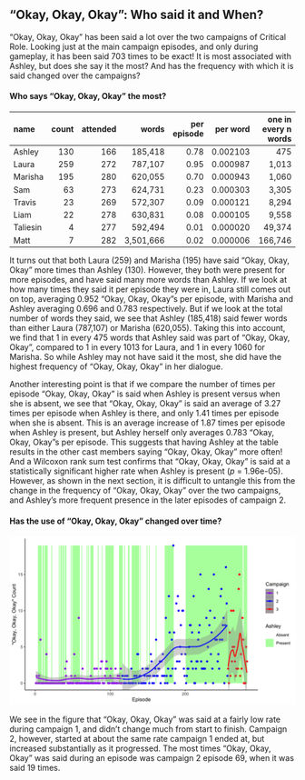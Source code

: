 
## “Okay, Okay, Okay”: Who said it and When?

“Okay, Okay, Okay” has been said a lot over the two campaigns of
Critical Role. Looking just at the main campaign episodes, and only
during gameplay, it has been said 703 times to be exact! It is most
associated with Ashley, but does she say it the most? And has the
frequency with which it is said changed over the campaigns?

#### Who says “Okay, Okay, Okay” the most?

| name     | count | attended |     words | per episode | per word | one in every n words |
|:---------|------:|---------:|----------:|------------:|---------:|---------------------:|
| Ashley   |   130 |      166 |   185,418 |        0.78 | 0.002103 |                  475 |
| Laura    |   259 |      272 |   787,107 |        0.95 | 0.000987 |                1,013 |
| Marisha  |   195 |      280 |   620,055 |        0.70 | 0.000943 |                1,060 |
| Sam      |    63 |      273 |   624,731 |        0.23 | 0.000303 |                3,305 |
| Travis   |    23 |      269 |   572,307 |        0.09 | 0.000121 |                8,294 |
| Liam     |    22 |      278 |   630,831 |        0.08 | 0.000105 |                9,558 |
| Taliesin |     4 |      277 |   592,494 |        0.01 | 0.000020 |               49,374 |
| Matt     |     7 |      282 | 3,501,666 |        0.02 | 0.000006 |              166,746 |

It turns out that both Laura (259) and Marisha (195) have said “Okay,
Okay, Okay” more times than Ashley (130). However, they both were
present for more episodes, and have said many more words than Ashley. If
we look at how many times they said it per episode they were in, Laura
still comes out on top, averaging 0.952 “Okay, Okay, Okay”s per episode,
with Marisha and Ashley averaging 0.696 and 0.783 respectively. But if
we look at the total number of words they said, we see that Ashley
(185,418) said fewer words than either Laura (787,107) or Marisha
(620,055). Taking this into account, we find that 1 in every 475 words
that Ashley said was part of “Okay, Okay, Okay”, compared to 1 in every
1013 for Laura, and 1 in every 1060 for Marisha. So while Ashley may not
have said it the most, she did have the highest frequency of “Okay,
Okay, Okay” in her dialogue.

Another interesting point is that if we compare the number of times per
episode “Okay, Okay, Okay” is said when Ashley is present versus when
she is absent, we see that “Okay, Okay, Okay” is said an average of 3.27
times per episode when Ashley is there, and only 1.41 times per episode
when she is absent. This is an average increase of 1.87 times per
episode when Ashley is present, but Ashley herself only averages 0.783
“Okay, Okay, Okay”s per episode. This suggests that having Ashley at the
table results in the other cast members saying “Okay, Okay, Okay” more
often! And a Wilcoxon rank sum test confirms that “Okay, Okay, Okay” is
said at a statistically significant higher rate when Ashley is present
(*p* = 1.96e-05). However, as shown in the next section, it is difficult
to untangle this from the change in the frequency of “Okay, Okay, Okay”
over the two campaigns, and Ashley’s more frequent presence in the later
episodes of campaign 2.

#### Has the use of “Okay, Okay, Okay” changed over time?

![Okay](../plots/okay_okay_okay.png)

We see in the figure that “Okay, Okay, Okay” was said at a fairly low
rate during campaign 1, and didn’t change much from start to finish.
Campaign 2, however, started at about the same rate campaign 1 ended at,
but increased substantially as it progressed. The most times “Okay,
Okay, Okay” was said during an episode was campaign 2 episode 69, when
it was said 19 times.
